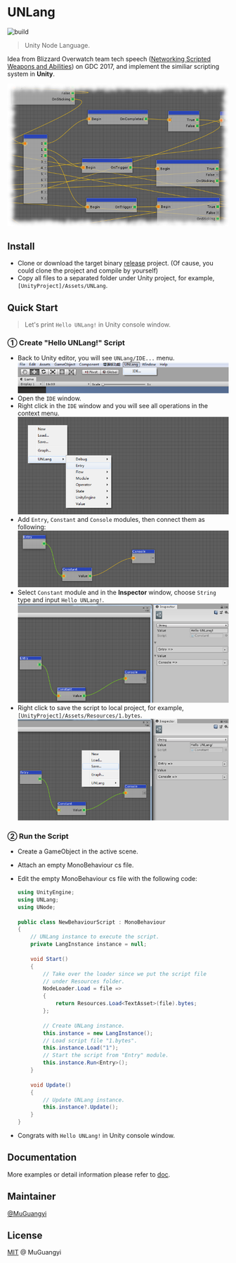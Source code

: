 # UNLang

![build](https://github.com/muguangyi/unlang/workflows/build/badge.svg)

> Unity Node Language.

Idea from Blizzard Overwatch team tech speech ([Networking Scripted Weapons and Abilities](https://www.gdcvault.com/play/1024653/Networking-Scripted-Weapons-and-Abilities)) on GDC 2017, and implement the similiar scripting system in **Unity**.

![unlang-overview](doc/unlang-overview.png)

## Install

* Clone or download the target binary [release](https://github.com/muguangyi/unlang-release) project. (Of cause, you could clone the project and compile by yourself)
* Copy all files to a separated folder under Unity project, for example, `[UnityProject]/Assets/UNLang`.

## Quick Start

> Let's print `Hello UNLang!` in Unity console window.

### ① Create "Hello UNLang!" Script

* Back to Unity editor, you will see `UNLang/IDE...` menu.
  ![unlang-1](doc/unlang-1.png)
* Open the `IDE` window.
* Right click in the `IDE` window and you will see all operations in the context menu.
  ![unlang-2](doc/unlang-2.png)
* Add `Entry`, `Constant` and `Console` modules, then connect them as following:
  ![unlang-3](doc/unlang-3.png)
* Select `Constant` module and in the **Inspector** window, choose `String` type and input `Hello UNLang!`.
  ![unlang-4](doc/unlang-4.png)
* Right click to save the script to local project, for example, `[UnityProject]/Assets/Resources/1.bytes`.
  ![unlang-5](doc/unlang-5.png)

### ② Run the Script

* Create a GameObject in the active scene.
* Attach an empty MonoBehaviour cs file.
* Edit the empty MonoBehaviour cs file with the following code:
  
  ```csharp
  using UnityEngine;
  using UNLang;
  using UNode;

  public class NewBehaviourScript : MonoBehaviour
  {
      // UNLang instance to execute the script.
      private LangInstance instance = null;

      void Start()
      {
          // Take over the loader since we put the script file
          // under Resources folder.
          NodeLoader.Load = file =>
          {
              return Resources.Load<TextAsset>(file).bytes;
          };

          // Create UNLang instance.
          this.instance = new LangInstance();
          // Load script file "1.bytes".
          this.instance.Load("1");
          // Start the script from "Entry" module.
          this.instance.Run<Entry>();
      }

      void Update()
      {
          // Update UNLang instance.
          this.instance?.Update();
      }
  }
  ```

* Congrats with `Hello UNLang!` in Unity console window.

## Documentation

More examples or detail information please refer to [doc](https://muguangyi.github.io/unlang.io).

## Maintainer

[@MuGuangyi](https://github.com/muguangyi)

## License

[MIT](LICENSE) @ MuGuangyi
